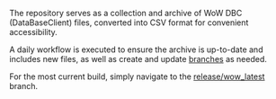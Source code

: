 The repository serves as a collection and archive of WoW DBC (DataBaseClient) files, converted into CSV format for convenient accessibility.

A daily workflow is executed to ensure the archive is up-to-date and includes new files, as well as create and update [branches](https://github.com/Vladinator/wow-dbc-archive/branches) as needed.

For the most current build, simply navigate to the [release/wow_latest](https://github.com/Vladinator/wow-dbc-archive/tree/release/wow_latest) branch.
